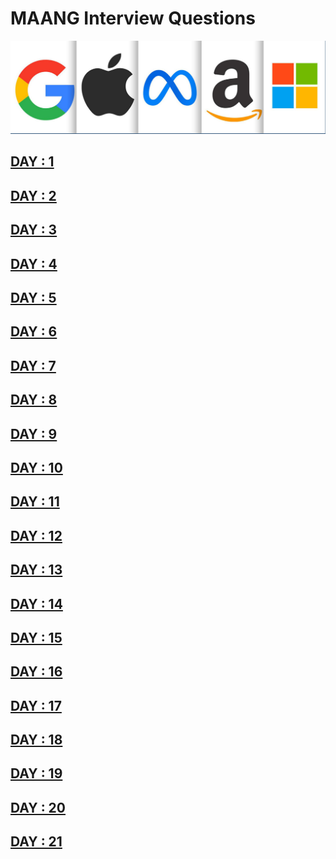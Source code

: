 # MAANG Interview Questions

![MAANG](./images/maang.png)

## [DAY : 1](./DAY%20:%201/readme.md)

## [DAY : 2](./DAY%20:%202/readme.md)

## [DAY : 3](./DAY%20:%203/readme.md)

## [DAY : 4](./DAY%20:%204/readme.md)

## [DAY : 5](./DAY%20:%205/readme.md)

## [DAY : 6](./DAY%20:%206/readme.md)

## [DAY : 7](./DAY%20:%207/readme.md)

## [DAY : 8](./DAY%20:%208/readme.md)

## [DAY : 9](./DAY%20:%209/readme.md)

## [DAY : 10](./DAY%20:%2010/readme.md)

## [DAY : 11](./DAY%20:%2011/readme.md)

## [DAY : 12](./DAY%20:%2012/readme.md)

## [DAY : 13](./DAY%20:%2013/readme.md)

## [DAY : 14](./DAY%20:%2014/readme.md)

## [DAY : 15](./DAY%20:%2015/readme.md)

## [DAY : 16](./DAY%20:%2016/readme.md)

## [DAY : 17](./DAY%20:%2017/readme.md)

## [DAY : 18](./DAY%20:%2018/readme.md)

## [DAY : 19](./DAY%20:%2019/readme.md)

## [DAY : 20](./DAY%20:%2020/readme.md)

## [DAY : 21](./DAY%20:%2021/readme.md)
